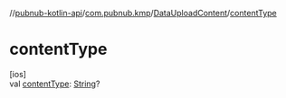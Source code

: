 //[pubnub-kotlin-api](../../../index.md)/[com.pubnub.kmp](../index.md)/[DataUploadContent](index.md)/[contentType](content-type.md)

# contentType

[ios]\
val [contentType](content-type.md): [String](https://kotlinlang.org/api/latest/jvm/stdlib/kotlin/-string/index.html)?
